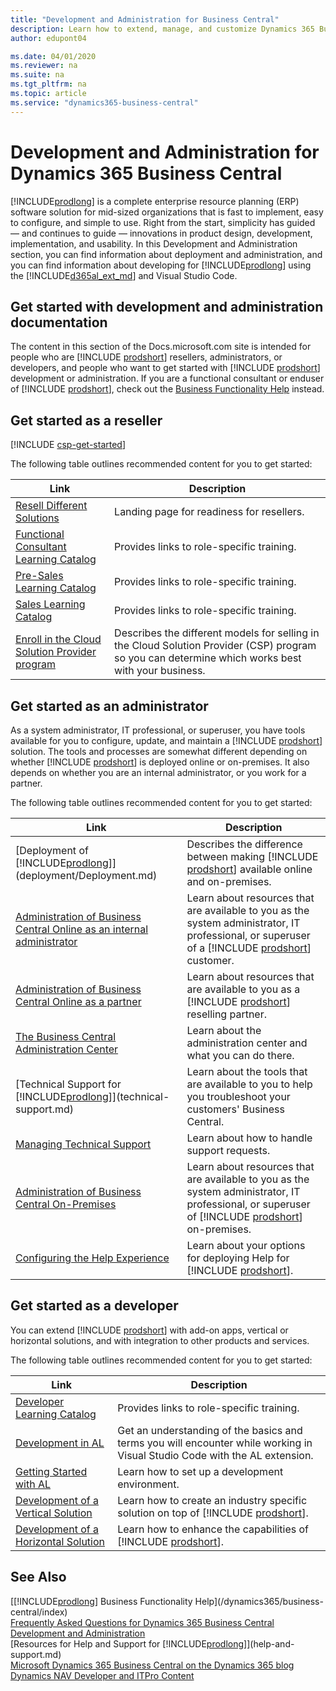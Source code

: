```yaml
---
title: "Development and Administration for Business Central"
description: Learn how to extend, manage, and customize Dynamics 365 Business Central
author: edupont04

ms.date: 04/01/2020
ms.reviewer: na
ms.suite: na
ms.tgt_pltfrm: na
ms.topic: article
ms.service: "dynamics365-business-central"
---
```

# Development and Administration for Dynamics 365 Business Central

[!INCLUDE[prodlong](includes/prodlong.md)] is a complete enterprise resource planning (ERP) software solution for mid-sized organizations that is fast to implement, easy to configure, and simple to use. Right from the start, simplicity has guided — and continues to guide — innovations in product design, development, implementation, and usability. In this Development and Administration section, you can find information about deployment and administration, and you can find information about developing for [!INCLUDE[prodlong](includes/prodlong.md)] using the [!INCLUDE[d365al_ext_md](includes/d365al_ext_md.md)] and Visual Studio Code.  

## Get started with development and administration documentation

The content in this section of the Docs.microsoft.com site is intended for people who are [!INCLUDE [prodshort](developer/includes/prodshort.md)] resellers, administrators, or developers, and people who want to get started with [!INCLUDE [prodshort](developer/includes/prodshort.md)] development or administration. If you are a functional consultant or enduser of [!INCLUDE [prodshort](developer/includes/prodshort.md)], check out the [Business Functionality Help](/dynamics365/business-central/index) instead.  

## Get started as a reseller

[!INCLUDE [csp-get-started](developer/includes/csp-get-started.md)]

The following table outlines recommended content for you to get started:

|Link  |Description  |
|------|-------------|
|[Resell Different Solutions](developer/readiness/readiness-reseller.md)| Landing page for readiness for resellers. |
|[Functional Consultant Learning Catalog](/dynamics365/business-central/readiness/readiness-learning-functional-consultants?toc=/dynamics365/business-central/dev-itpro/toc.json)| Provides links to role-specific training. |
|[Pre-Sales Learning Catalog](/dynamics365/business-central/readiness/readiness-learning-presales?toc=/dynamics365/business-central/dev-itpro/toc.json)| Provides links to role-specific training.|
|[Sales Learning Catalog](/dynamics365/business-central/readiness/readiness-learning-sales?toc=/dynamics365/business-central/dev-itpro/toc.json)| Provides links to role-specific training.|
|[Enroll in the Cloud Solution Provider program](/partner-center/enrolling-in-the-csp-program) | Describes the different models for selling in the Cloud Solution Provider (CSP) program so you can determine which works best with your business.        |

## Get started as an administrator

As a system administrator, IT professional, or superuser, you have tools available for you to configure, update, and maintain a [!INCLUDE [prodshort](developer/includes/prodshort.md)] solution. The tools and processes are somewhat different depending on whether [!INCLUDE [prodshort](developer/includes/prodshort.md)] is deployed online or on-premises. It also depends on whether you are an internal administrator, or you work for a partner.  

The following table outlines recommended content for you to get started:

|Link  |Description  |
|------|-------------|
|[Deployment of [!INCLUDE[prodlong](developer/includes/prodlong.md)]](deployment/Deployment.md)| Describes the difference between making [!INCLUDE [prodshort](developer/includes/prodshort.md)] available online and on-premises. |
|[Administration of Business Central Online as an internal administrator](administration/tenant-administration.md#administration-as-an-internal-administrator)|Learn about resources that are available to you as the system administrator, IT professional, or superuser of a [!INCLUDE [prodshort](developer/includes/prodshort.md)] customer.|
|[Administration of Business Central Online as a partner](administration/tenant-administration.md#administration-as-a-partner)|Learn about resources that are available to you as a [!INCLUDE [prodshort](developer/includes/prodshort.md)] reselling partner.|
|[The Business Central Administration Center](administration/tenant-admin-center.md)|Learn about the administration center and what you can do there.|
|[Technical Support for [!INCLUDE[prodlong](developer/includes/prodlong.md)]](technical-support.md)|Learn about the tools that are available to you to help you troubleshoot your customers' Business Central.|
|[Managing Technical Support](administration/manage-technical-support.md)|Learn about how to handle support requests.|
|[Administration of Business Central On-Premises](administration/Administration.md)|Learn about resources that are available to you as the system administrator, IT professional, or superuser of [!INCLUDE [prodshort](developer/includes/prodshort.md)] on-premises.|
|[Configuring the Help Experience](deployment/configure-help.md)|Learn about your options for deploying Help for [!INCLUDE [prodshort](developer/includes/prodshort.md)].|

## Get started as a developer

You can extend [!INCLUDE [prodshort](developer/includes/prodshort.md)] with add-on apps, vertical or horizontal solutions, and with integration to other products and services.  

The following table outlines recommended content for you to get started:

|Link  |Description  |
|------|-------------|
|[Developer Learning Catalog](/dynamics365/business-central/readiness/readiness-learning-developers?toc=/dynamics365/business-central/dev-itpro/toc.json)| Provides links to role-specific training. |
|[Development in AL](developer/devenv-dev-overview.md)|Get an understanding of the basics and terms you will encounter while working in Visual Studio Code with the AL extension.|
|[Getting Started with AL](developer/devenv-get-started.md)|Learn how to set up a development environment.|
|[Development of a Vertical Solution](developer/readiness/readiness-develop-vertical.md)|Learn how to create an industry specific solution on top of [!INCLUDE [prodshort](developer/includes/prodshort.md)].|
|[Development of a Horizontal Solution](developer/readiness/readiness-develop-horizontal.md)|Learn how to enhance the capabilities of [!INCLUDE [prodshort](developer/includes/prodshort.md)].|

## See Also

[[!INCLUDE[prodlong](includes/prodlong.md)] Business Functionality Help](/dynamics365/business-central/index)  
[Frequently Asked Questions for Dynamics 365 Business Central Development and Administration](faq.md)  
[Resources for Help and Support for [!INCLUDE[prodlong](includes/prodlong.md)]](help-and-support.md)  
[Microsoft Dynamics 365 Business Central on the Dynamics 365 blog](https://cloudblogs.microsoft.com/dynamics365/it/product/business-central/)  
[Dynamics NAV Developer and ITPro Content](/dynamics-nav/index)  
